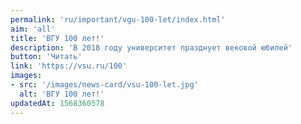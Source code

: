 ```yaml
---
permalink: 'ru/important/vgu-100-let/index.html'
aim: 'all'
title: 'ВГУ 100 лет!'
description: 'В 2018 году университет празднует вековой юбилей'
button: 'Читать'
link: 'https://vsu.ru/100'
images:
- src: '/images/news-card/vsu-100-let.jpg'
  alt: 'ВГУ 100 лет!'
updatedAt: 1568360578
---
```

